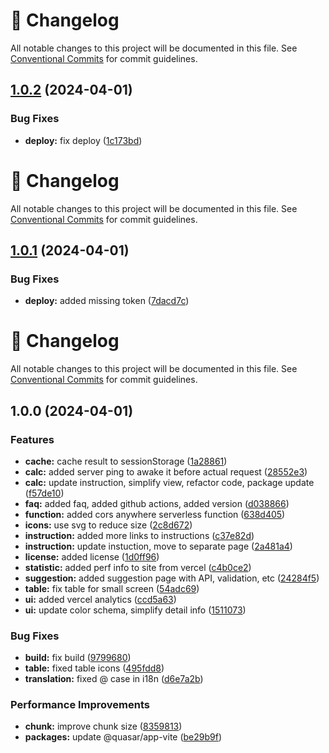 <!-- markdownlint-disable --><!-- textlint-disable -->

# 📓 Changelog

All notable changes to this project will be documented in this file. See
[Conventional Commits](https://conventionalcommits.org) for commit guidelines.

## [1.0.2](https://github.com/DmytroMysak/ff24-calculator/compare/v1.0.1...v1.0.2) (2024-04-01)

### Bug Fixes

- **deploy:** fix deploy ([1c173bd](https://github.com/DmytroMysak/ff24-calculator/commit/1c173bd702a5da34cd9851229d90fb973ac5bad6))

<!-- markdownlint-disable --><!-- textlint-disable -->

# 📓 Changelog

All notable changes to this project will be documented in this file. See
[Conventional Commits](https://conventionalcommits.org) for commit guidelines.

## [1.0.1](https://github.com/DmytroMysak/ff24-calculator/compare/v1.0.0...v1.0.1) (2024-04-01)

### Bug Fixes

- **deploy:** added missing token ([7dacd7c](https://github.com/DmytroMysak/ff24-calculator/commit/7dacd7c1b8d2f12ddc7e7e5b512ac44a9c3491a0))

<!-- markdownlint-disable --><!-- textlint-disable -->

# 📓 Changelog

All notable changes to this project will be documented in this file. See
[Conventional Commits](https://conventionalcommits.org) for commit guidelines.

## 1.0.0 (2024-04-01)

### Features

- **cache:** cache result to sessionStorage ([1a28861](https://github.com/DmytroMysak/ff24-calculator/commit/1a28861e87c7ac252291547c7025031d19140562))
- **calc:** added server ping to awake it before actual request ([28552e3](https://github.com/DmytroMysak/ff24-calculator/commit/28552e3936fbc0ab9a9872c957018c0e60dcd12f))
- **calc:** update instruction, simplify view, refactor code, package update ([f57de10](https://github.com/DmytroMysak/ff24-calculator/commit/f57de10cbd35ad51027d4401969cfc4bb42ed792))
- **faq:** added faq, added github actions, added version ([d038866](https://github.com/DmytroMysak/ff24-calculator/commit/d038866377fbc51f490670ec081a69c89df4b447))
- **function:** added cors anywhere serverless function ([638d405](https://github.com/DmytroMysak/ff24-calculator/commit/638d4050e7e5e0aba8bfd56b1919613890f29345))
- **icons:** use svg to reduce size ([2c8d672](https://github.com/DmytroMysak/ff24-calculator/commit/2c8d672e3dda2f68eb4d7d3fc1764908e77bd68e))
- **instruction:** added more links to instructions ([c37e82d](https://github.com/DmytroMysak/ff24-calculator/commit/c37e82d2543b5a22100aea1d66fbb4d10b387248))
- **instruction:** update instuction, move to separate page ([2a481a4](https://github.com/DmytroMysak/ff24-calculator/commit/2a481a47441af13445a915ae5bc3789730a25c6e))
- **license:** added license ([1d0ff96](https://github.com/DmytroMysak/ff24-calculator/commit/1d0ff9654dbaae7bb1695e57979c02c086b6e490))
- **statistic:** added perf info to site from vercel ([c4b0ce2](https://github.com/DmytroMysak/ff24-calculator/commit/c4b0ce2a0a34817f3ece78d47f8583b8158715d2))
- **suggestion:** added suggestion page with API, validation, etc ([24284f5](https://github.com/DmytroMysak/ff24-calculator/commit/24284f5d6424aa6b56922b4bd5e8e6dd6b5b8f2a))
- **table:** fix table for small screen ([54adc69](https://github.com/DmytroMysak/ff24-calculator/commit/54adc698d7d2b212d111a0201907fb459b9e6fd1))
- **ui:** added vercel analytics ([ccd5a63](https://github.com/DmytroMysak/ff24-calculator/commit/ccd5a636470b85b6646aa7d80c3187e7c1a2a031))
- **ui:** update color schema, simplify detail info ([1511073](https://github.com/DmytroMysak/ff24-calculator/commit/1511073cd8918b7fc00fb699a3e3aafaa17b1169))

### Bug Fixes

- **build:** fix build ([9799680](https://github.com/DmytroMysak/ff24-calculator/commit/9799680e31f08e155b80c6577108384e78ba0aff))
- **table:** fixed table icons ([495fdd8](https://github.com/DmytroMysak/ff24-calculator/commit/495fdd838655eaebab6e7f8f2fff1dbba685ef8a))
- **translation:** fixed @ case in i18n ([d6e7a2b](https://github.com/DmytroMysak/ff24-calculator/commit/d6e7a2b1d6afc56746789f4222f7db2573f4c978))

### Performance Improvements

- **chunk:** improve chunk size ([8359813](https://github.com/DmytroMysak/ff24-calculator/commit/835981348f3906f1d4e79a799f8633788289854a))
- **packages:** update @quasar/app-vite ([be29b9f](https://github.com/DmytroMysak/ff24-calculator/commit/be29b9fed2e12d9b0c7beaffc4d604935512aca3))
